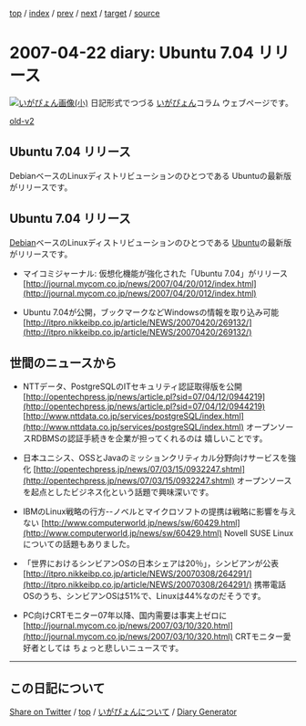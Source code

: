 [top](https://igapyon.github.io/diary/) 
 / [index](https://igapyon.github.io/diary/2007/index.html) 
 / [prev](https://igapyon.github.io/diary/2007/ig070421.html) 
 / [next](https://igapyon.github.io/diary/2007/ig070423.html) 
 / [target](https://igapyon.github.io/diary/2007/ig070422.html) 
 / [source](https://github.com/igapyon/diary/blob/gh-pages/2007/ig070422.html.src.md) 

2007-04-22 diary: Ubuntu 7.04 リリース
=====================================================================================================
[![いがぴょん画像(小)](https://igapyon.github.io/diary/images/iga200306s.jpg "いがぴょん")](https://igapyon.github.io/diary/memo/memoigapyon.html) 日記形式でつづる [いがぴょん](https://igapyon.github.io/diary/memo/memoigapyon.html)コラム ウェブページです。

[old-v2](ig070422-orig.html)

## Ubuntu 7.04 リリース

DebianベースのLinuxディストリビューションのひとつである Ubuntuの最新版がリリースです。


## Ubuntu 7.04 リリース

[Debian](http://www.igapyon.jp/igapyon/diary/keyword/debian.html)ベースのLinuxディストリビューションのひとつである [Ubuntu](http://www.igapyon.jp/igapyon/diary/keyword/ubuntu.html)の最新版がリリースです。

* マイコミジャーナル: 仮想化機能が強化された「Ubuntu 7.04」がリリース
  [http://journal.mycom.co.jp/news/2007/04/20/012/index.html](http://journal.mycom.co.jp/news/2007/04/20/012/index.html)
  
* Ubuntu 7.04が公開，ブックマークなどWindowsの情報を取り込み可能
  [http://itpro.nikkeibp.co.jp/article/NEWS/20070420/269132/](http://itpro.nikkeibp.co.jp/article/NEWS/20070420/269132/)

## 世間のニュースから

* NTTデータ、PostgreSQLのITセキュリティ認証取得版を公開 
  [http://opentechpress.jp/news/article.pl?sid=07/04/12/0944219](http://opentechpress.jp/news/article.pl?sid=07/04/12/0944219)
  [http://www.nttdata.co.jp/services/postgreSQL/index.html](http://www.nttdata.co.jp/services/postgreSQL/index.html)
  オープンソースRDBMSの認証手続きを企業が担ってくれるのは 嬉しいことです。
  
* 日本ユニシス、OSSとJavaのミッションクリティカル分野向けサービスを強化
  [http://opentechpress.jp/news/07/03/15/0932247.shtml](http://opentechpress.jp/news/07/03/15/0932247.shtml)
  オープンソースを起点としたビジネス化という話題で興味深いです。
  
* IBMのLinux戦略の行方--ノベルとマイクロソフトの提携は戦略に影響を与えない
  [http://www.computerworld.jp/news/sw/60429.html](http://www.computerworld.jp/news/sw/60429.html)
  Novell SUSE Linuxについての話題もありました。
  
* 「世界におけるシンビアンOSの日本シェアは20％」，シンビアンが公表
  [http://itpro.nikkeibp.co.jp/article/NEWS/20070308/264291/](http://itpro.nikkeibp.co.jp/article/NEWS/20070308/264291/)
  携帯電話OSのうち、シンビアンOSは51%で、Linuxは44%なのだそうです。
  
* PC向けCRTモニター07年以降、国内需要は事実上ゼロに
  [http://journal.mycom.co.jp/news/2007/03/10/320.html](http://journal.mycom.co.jp/news/2007/03/10/320.html)
  CRTモニター愛好者としては ちょっと悲しいニュースです。

----------------------------------------------------------------------------------------------------

## この日記について

[Share on Twitter](https://twitter.com/intent/tweet?hashtags=igapyon%2Cdiary%2C%E3%81%84%E3%81%8C%E3%81%B4%E3%82%87%E3%82%93&text=Ubuntu+7.04+%E3%83%AA%E3%83%AA%E3%83%BC%E3%82%B9&url=https%3A%2F%2Figapyon.github.io%2Fdiary%2F2007%2Fig070422.html) / [top](https://igapyon.github.io/diary/) / [いがぴょんについて](https://igapyon.github.io/diary/memo/memoigapyon.html) / [Diary Generator](https://github.com/igapyon/igapyonv3)
